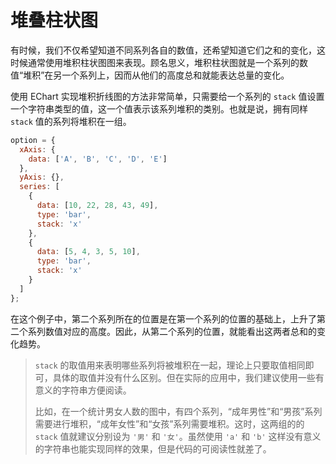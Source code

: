 # 堆叠柱状图

有时候，我们不仅希望知道不同系列各自的数值，还希望知道它们之和的变化，这时候通常使用堆积柱状图图来表现。顾名思义，堆积柱状图就是一个系列的数值“堆积”在另一个系列上，因而从他们的高度总和就能表达总量的变化。

使用 EChart 实现堆积折线图的方法非常简单，只需要给一个系列的 `stack` 值设置一个字符串类型的值，这一个值表示该系列堆积的类别。也就是说，拥有同样 `stack` 值的系列将堆积在一组。

```js live
option = {
  xAxis: {
    data: ['A', 'B', 'C', 'D', 'E']
  },
  yAxis: {},
  series: [
    {
      data: [10, 22, 28, 43, 49],
      type: 'bar',
      stack: 'x'
    },
    {
      data: [5, 4, 3, 5, 10],
      type: 'bar',
      stack: 'x'
    }
  ]
};
```

在这个例子中，第二个系列所在的位置是在第一个系列的位置的基础上，上升了第二个系列数值对应的高度。因此，从第二个系列的位置，就能看出这两者总和的变化趋势。

> `stack` 的取值用来表明哪些系列将被堆积在一起，理论上只要取值相同即可，具体的取值并没有什么区别。但在实际的应用中，我们建议使用一些有意义的字符串方便阅读。
>
> 比如，在一个统计男女人数的图中，有四个系列，“成年男性”和“男孩”系列需要进行堆积，“成年女性”和“女孩”系列需要堆积。这时，这两组的的 `stack` 值就建议分别设为 `'男'` 和 `'女'`。虽然使用 `'a'` 和 `'b'` 这样没有意义的字符串也能实现同样的效果，但是代码的可阅读性就差了。

